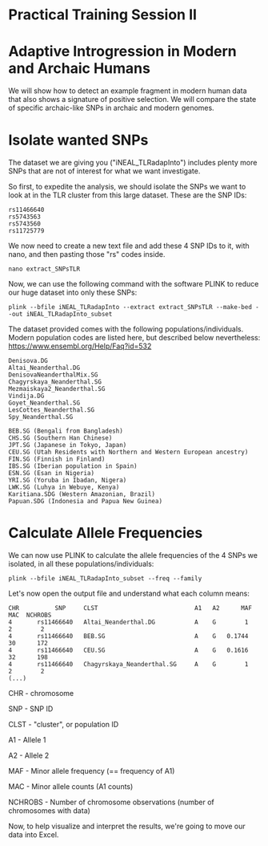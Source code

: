 # Practical Training Session II #
# Adaptive Introgression in Modern and Archaic Humans #

We will show how to detect an example fragment in modern human data that also shows a signature of positive selection. We will compare the state of specific archaic-like SNPs in archaic and modern genomes.

# Isolate wanted SNPs #

The dataset we are giving you ("iNEAL_TLRadapInto") includes plenty more SNPs that are not of interest for what we want investigate.

So first, to expedite the analysis, we should isolate the SNPs we want to look at in the TLR cluster from this large dataset. These are the SNP IDs:

    rs11466640
    rs5743563
    rs5743560
    rs11725779

We now need to create a new text file and add these 4 SNP IDs to it, with nano, and then pasting those "rs" codes inside.

    nano extract_SNPsTLR

Now, we can use the following command with the software PLINK to reduce our huge dataset into only these SNPs:

    plink --bfile iNEAL_TLRadapInto --extract extract_SNPsTLR --make-bed --out iNEAL_TLRadapInto_subset

The dataset provided comes with the following populations/individuals. Modern population codes are listed here, but described below nevertheless:
https://www.ensembl.org/Help/Faq?id=532

    Denisova.DG
    Altai_Neanderthal.DG
    DenisovaNeanderthalMix.SG
    Chagyrskaya_Neanderthal.SG
    Mezmaiskaya2_Neanderthal.SG
    Vindija.DG
    Goyet_Neanderthal.SG
    LesCottes_Neanderthal.SG
    Spy_Neanderthal.SG
    
    BEB.SG (Bengali from Bangladesh)
    CHS.SG (Southern Han Chinese)
    JPT.SG (Japanese in Tokyo, Japan)
    CEU.SG (Utah Residents with Northern and Western European ancestry)
    FIN.SG (Finnish in Finland)
    IBS.SG (Iberian population in Spain)
    ESN.SG (Esan in Nigeria)
    YRI.SG (Yoruba in Ibadan, Nigera)
    LWK.SG (Luhya in Webuye, Kenya)
    Karitiana.SDG (Western Amazonian, Brazil)
    Papuan.SDG (Indonesia and Papua New Guinea)

# Calculate Allele Frequencies #

We can now use PLINK to calculate the allele frequencies of the 4 SNPs we isolated, in all these populations/individuals:

    plink --bfile iNEAL_TLRadapInto_subset --freq --family

Let's now open the output file and understand what each column means:

    CHR          SNP     CLST                           A1   A2      MAF    MAC  NCHROBS
    4       rs11466640   Altai_Neanderthal.DG           A    G        1      2        2 
    4       rs11466640   BEB.SG                         A    G   0.1744     30      172 
    4       rs11466640   CEU.SG                         A    G   0.1616     32      198 
    4       rs11466640   Chagyrskaya_Neanderthal.SG     A    G        1      2        2 
    (...)

CHR - chromosome

SNP - SNP ID

CLST - "cluster", or population ID

A1 - Allele 1

A2 - Allele 2

MAF - Minor allele frequency (== frequency of A1)

MAC - Minor allele counts (A1 counts)

NCHROBS - Number of chromosome observations (number of chromosomes with data)

Now, to help visualize and interpret the results, we're going to move our data into Excel.
